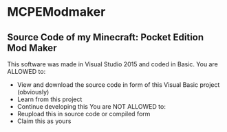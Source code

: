 # MCPEModmaker
Source Code of my Minecraft: Pocket Edition Mod Maker
-----------------------------------------------------
This software was made in Visual Studio 2015 and coded in Basic.
You are ALLOWED to:
+ View and download the source code in form of this Visual Basic project (obviously)
+ Learn from this project
+ Continue developing this
You are NOT ALLOWED to:
+ Reupload this in source code or compiled form
+ Claim this as yours
